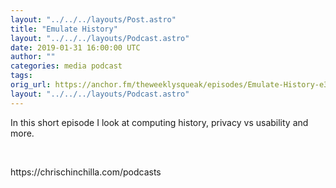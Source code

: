 ```yaml
---
layout: "../../../layouts/Post.astro"
title: "Emulate History"
layout: "../../../layouts/Podcast.astro"
date: 2019-01-31 16:00:00 UTC
author: ""
categories: media podcast
tags:
orig_url: https://anchor.fm/theweeklysqueak/episodes/Emulate-History-e32tun
layout: "../../../layouts/Podcast.astro"
---
```

<p>In this short episode I look at computing history, privacy vs usability and more.</p>
<p><br></p>
<p>https://chrischinchilla.com/podcasts</p>